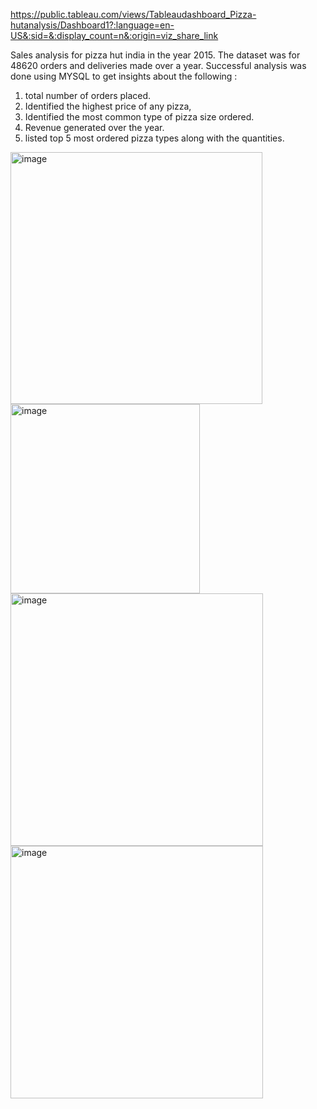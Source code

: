 https://public.tableau.com/views/Tableaudashboard_Pizza-hutanalysis/Dashboard1?:language=en-US&:sid=&:display_count=n&:origin=viz_share_link

Sales analysis for pizza hut india in the year 2015. The dataset was for 48620 orders and deliveries made over a year.
Successful analysis was done using MYSQL to get insights about the following :
1. total number of orders placed.
2. Identified the highest price of any pizza,
3. Identified the most common type of pizza size ordered.
4. Revenue generated over the year.
5. listed top 5 most ordered pizza types along with the quantities.

<img width="403" alt="image" src="https://github.com/AnishaAP/Pizza-Hut-Sales-Analysis/assets/136818329/e2ac7f06-495c-4033-aa7c-f448476dc0f5">

<img width="303" alt="image" src="https://github.com/AnishaAP/Pizza-Hut-Sales-Analysis/assets/136818329/66ae07ff-391f-4336-b0f4-697f8276be62">





<img width="404" alt="image" src="https://github.com/AnishaAP/Pizza-Hut-Sales-Analysis/assets/136818329/9fbcaadc-281e-4e86-be57-f37d9fdb3f38">

<img width="404" alt="image" src="https://github.com/AnishaAP/Pizza-Hut-Sales-Analysis/assets/136818329/9d0f7f95-b8f1-4f22-a4a9-aa5a699b039d">



